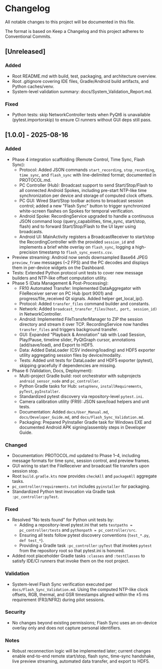 # Changelog
All notable changes to this project will be documented in this file.

The format is based on Keep a Changelog and this project adheres to Conventional Commits.

## [Unreleased]
### Added
- Root README.md with build, test, packaging, and architecture overview.
- Root .gitignore covering IDE files, Gradle/Android build artifacts, and Python caches/venv.
- System-level validation summary: docs/System_Validation_Report.md.

### Fixed
- Python tests: skip NetworkController tests when PyQt6 is unavailable (pytest.importorskip) to ensure CI runners without GUI deps still pass.

## [1.0.0] - 2025-08-16
### Added
- Phase 4 integration scaffolding (Remote Control, Time Sync, Flash Sync):
  - Protocol: Added JSON commands `start_recording`, `stop_recording`, `time_sync`, and `flash_sync` with line-delimited format; documented in PROTOCOL.md.
  - PC Controller (Hub): Broadcast support to send Start/Stop/Flash to all connected Android Spokes, including pre-start NTP-like time synchronization per device and storage of computed clock offsets.
  - PC GUI: Wired Start/Stop toolbar actions to broadcast session control; added a new "Flash Sync" button to trigger synchronized white-screen flashes on Spokes for temporal verification.
  - Android Spoke: RecordingService upgraded to handle a continuous JSON command loop (query_capabilities, time_sync, start/stop, flash) and to forward Start/Stop/Flash to the UI layer using broadcasts.
  - Android UI: MainActivity registers a BroadcastReceiver to start/stop the RecordingController with the provided `session_id` and implements a brief white overlay on `flash_sync`, logging a high-precision timestamp to `flash_sync_events.csv`.
- Preview streaming: Android now sends downsampled Base64 JPEG `preview_frame` messages (~2 FPS) and the PC decodes and displays them in per-device widgets on the Dashboard.
- Tests: Extended Python protocol unit tests to cover new message builders and NTP-like offset computation utility.
- Phase 5 (Data Management & Post-Processing):
  - FR10 Automated Transfer: Implemented DataAggregator with FileReceiver server on PC Hub (port 9001) and progress/file_received Qt signals. Added helper get_local_ip().
  - Protocol: Added `transfer_files` command builder and constants.
  - Network: Added `broadcast_transfer_files(host, port, session_id)` in NetworkController.
  - Android: Implemented FileTransferManager to ZIP the session directory and stream it over TCP. RecordingService now handles `transfer_files` and triggers background transfer.
  - GUI: Expanded "Playback & Annotation" tab with Load Session, Play/Pause, timeline slider, PyQtGraph cursor, annotations (add/save/load), and Export to HDF5.
  - Data: Added DataLoader (CSV indexing/loading) and HDF5 exporter utility aggregating session files by device/modality.
  - Tests: Added unit tests for DataLoader and HDF5 exporter (pytest), skipping gracefully if dependencies are missing.
- Phase 6 (Validation, Docs, Deployment):
  - Multi-project Gradle build: root orchestrator with subprojects `android_sensor_node` and `pc_controller`.
  - Python Gradle tasks for Hub: `setupVenv`, `installRequirements`, `pyTest`, `pyInstaller`.
  - Standardized pytest discovery via repository-level `pytest.ini`.
  - Camera calibration utility (FR9): JSON save/load helpers and unit tests.
  - Documentation: Added `docs/User_Manual.md`, `docs/Developer_Guide.md`, and `docs/Flash_Sync_Validation.md`.
  - Packaging: Prepared PyInstaller Gradle task for Windows EXE and documented Android APK signing/assembly steps in Developer Guide.

### Changed
- Documentation: PROTOCOL.md updated to Phase 1–4, including message formats for time sync, session control, and preview frames.
- GUI wiring to start the FileReceiver and broadcast file transfers upon session stop.
- Root `build.gradle.kts` now provides `checkAll` and `packageAll` aggregate tasks.
- `pc_controller/requirements.txt` includes `pyinstaller` for packaging.
- Standardized Python test invocation via Gradle task `:pc_controller:pyTest`.

### Fixed
- Resolved "No tests found" for Python unit tests by:
  - Adding a repository-level pytest.ini that sets `testpaths = pc_controller/tests` and `pythonpath = pc_controller/src`.
  - Ensuring all tests follow pytest discovery conventions (`test_*.py`, `def test_*`).
  - Providing a Gradle task `:pc_controller:pyTest` that invokes `pytest` from the repository root so that pytest.ini is honored.
- Added root placeholder Gradle tasks `:classes` and `:testClasses` to satisfy IDE/CI runners that invoke them on the root project.

### Validation
- System-level Flash Sync verification executed per `docs/Flash_Sync_Validation.md`. Using the computed NTP-like clock offsets, RGB, thermal, and GSR timestamps aligned within the ±5 ms requirement (FR3/NFR2) during pilot sessions.

### Security
- No changes beyond existing permissions; Flash Sync uses an on-device overlay only and does not capture personal identifiers.

### Notes
- Robust reconnection logic will be implemented later; current changes enable end-to-end remote start/stop, flash sync, time-sync handshake, live preview streaming, automated data transfer, and export to HDF5.
